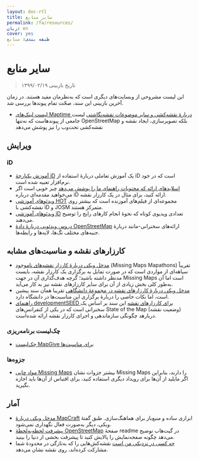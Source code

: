 ```yaml
---
layout: doc-rtl
title: سایر منابع
permalink: /fa/resources/
زبان: en
cover: yes
طبقه بندی: منابع
---
```


# سایر منابع

> تاریخ بازبینی ۱۳۹۹/۰۲/۱۹

این لیست مشروحی از وبسایت‌های دیگری است که به‌نظرمان مفید هستند. در زمان آخرین بازبینی این سند، صحّت تمام پیوندها بررسی شد.

  * [لیست لینک‌های Maptime دربارهٔ نقشه‌کشی و سایر موضوعات نقشه‌نگاشتی](http://maptime.io/lessons-resources/) لیست جامعی از پیوندهاست که نه‌تنها OpenStreetMap بلکه تصویرسازی، ایجاد نقشه و نقشه‌کشی تحت‌وب را نیز پوشش می‌دهد


## ویرایش

### iD

  * [آموزش یکپارچهٔ iD](http://www.openstreetmap.org/edit?editor=id#walkthrough=true) یک آموزش تعاملی دربارهٔ استفاده از iD است که در خود نرم‌افزار تعبیه شده است.
  * [اسلایدهای ارائه که محتویات راهنمای ما را پوشش می‌دهد](/files/iD-editor-training.pptx) چیز خوبی است اگر می‌خواهید مقدمه‌ای درباره iD ارائه کنید، برای مثال در یک کارزار نقشه.
  * [ویدئوهای آموزشی HOT](https://www.youtube.com/playlist?list=PLb9506_-6FMHULD9iDUAh-4qpxKdVspnD) مجموعه‌ای از فیلم‌های آموزنده است که بیشتر روی نقشه‌کشی با iD و JOSM متمرکز هستند.
  * [ویدئوهای آموزشی iD](https://www.sjtdelfs.de/wordpress/?page_id=84) تعدادی ویدیوی کوتاه که نحوهٔ انجام کارهای رایج را توضیح می‌دهند.
  * [دروس ویدئویی دربارهٔ دادهٔ OpenStreetMap](https://www.youtube.com/playlist?list=PLqC3rFN6pDezPK0NifkGCSMop3vcXQEEU) ارائه‌های سخنرانی-مانند دربارهٔ جنبه‌های مختلف تگ‌ها، لایه‌ها و رابطه‌ها.

## کارزارهای نقشه و مناسبت‌های مشابه

  * [مدخل ویکی دربارهٔ کارزار نقشه‌های ناموجود](http://wiki.openstreetmap.org/wiki/Missing_Maps_mapathons) (Missing Maps Mapathons) تقریباً سیاهه‌ای از مواردی است که در صورت تمایل به برگزاری یک کارزار نقشه، بایست مدنظر داشته باشید؛ گرچه هدف‌گذاری آن در جهت Missing Maps است اما آن به‌طور کلی بخش زیادی از آن برای سایر کارزارهای نقشه نیز به کار می‌آید.
  * [مدخل ویکی دربارهٔ کارزارهای نقشه در مجموعهٔ دانشگاهی](http://wiki.openstreetmap.org/wiki/Missing_Maps_mapathons:_for_students_and_universities) تقریبا همان سند پیشین است، اما نکات خاصی را دربارهٔ برگزاری این مناسبت‌ها در دانشگاه دارد.
  * [راهنمای developmentSEED برای کارزارهای نقشه](https://developmentseed.org/blog/2015/06/07/organizing-mapathons/) این سند بر اساس یک سخنرانی است که در یکی از کنفرانس‌های State of the Map (وضعیت نقشه) دربارهد چگونگی سازماندهی و اجرای کارزار نقشه ارائه شده‌است.

### چک‌لیست برنامه‌ریزی

  * [چک‌لیست MapGive برای مناسبت‌ها](https://mapgive.state.gov/box/#resources&event-checklist)

### جزوه‌ها 

  * [مواد چاپی Missing Maps](https://drive.google.com/drive/folders/0BwOZ7Miy-DQdZFBGYXJ2QWljLWM) بیشتر جزوات نشان Missing Maps را دارند، بنابراین اگر مایلید از آن‌ها برای رویداد دیگری استفاده کنید، برای اقتباس از آن‌ها باید اجازه بگیرید.

## آمار

  * [مدخل ویکی دربارهٔ MapCraft](https://wiki.openstreetmap.org/wiki/MapCraft) ابزاری ساده و منبع‌باز برای هماهنگ‌سازی. طبق گفتهٔ ویکی، دیگر به‌صورت فعال نگهداری نمی‌شود. 
  * [پیشرفت لحظه‌به‌لحظهٔ OpenStreetMap](https://github.com/osmlab/show-me-the-way) صفحهٔ readme در گیت‌هاب توضیح می‌دهد چگونه صفحه‌نمایش را پالایش کنید تا پیشرفت بخشی از دنیا را بینید.
  * [چه کسی در نزدیکی من است](http://resultmaps.neis-one.org/oooc) نقشه‌کش‌هایی را که به‌تازگی در محدودهٔ شما مشارکت کرده‌اند، روی نقشه نشان می‌دهد.